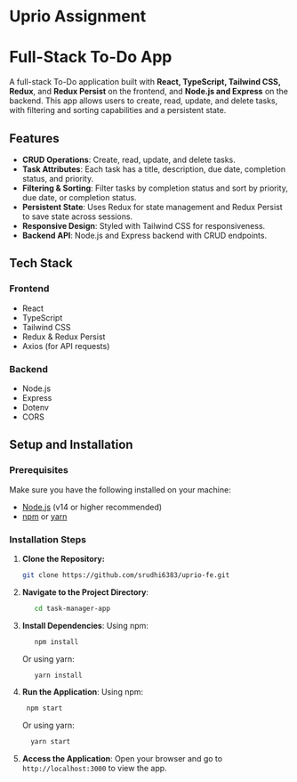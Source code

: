 # Uprio Assignment

# Full-Stack To-Do App

A full-stack To-Do application built with **React, TypeScript, Tailwind CSS, Redux**, and **Redux Persist** on the frontend, and **Node.js and Express** on the backend. This app allows users to create, read, update, and delete tasks, with filtering and sorting capabilities and a persistent state.

## Features
- **CRUD Operations**: Create, read, update, and delete tasks.
- **Task Attributes**: Each task has a title, description, due date, completion status, and priority.
- **Filtering & Sorting**: Filter tasks by completion status and sort by priority, due date, or completion status.
- **Persistent State**: Uses Redux for state management and Redux Persist to save state across sessions.
- **Responsive Design**: Styled with Tailwind CSS for responsiveness.
- **Backend API**: Node.js and Express backend with CRUD endpoints.

## Tech Stack
### Frontend
- React
- TypeScript
- Tailwind CSS
- Redux & Redux Persist
- Axios (for API requests)
### Backend
- Node.js
- Express
- Dotenv
- CORS

## Setup and Installation

### Prerequisites

Make sure you have the following installed on your machine:

- [Node.js](https://nodejs.org/en/download/) (v14 or higher recommended)
- [npm](https://www.npmjs.com/get-npm) or [yarn](https://yarnpkg.com/getting-started/install)

### Installation Steps

1. **Clone the Repository:**

   ```bash
   git clone https://github.com/srudhi6383/uprio-fe.git
   ```
   
2. **Navigate to the Project Directory**:
   ```bash
      cd task-manager-app
   ```
   
3. **Install Dependencies**:
    Using npm:
    ```bash
       npm install
    ```
     Or using yarn:
    ```bash
       yarn install
    ```
    
4. **Run the Application**:
     Using npm:
     ```bash
      npm start
     ```
    Or using yarn:
    ```bash
      yarn start
    ```
    
5. **Access the Application**:
     Open your browser and go to ```http://localhost:3000``` to view the app.
